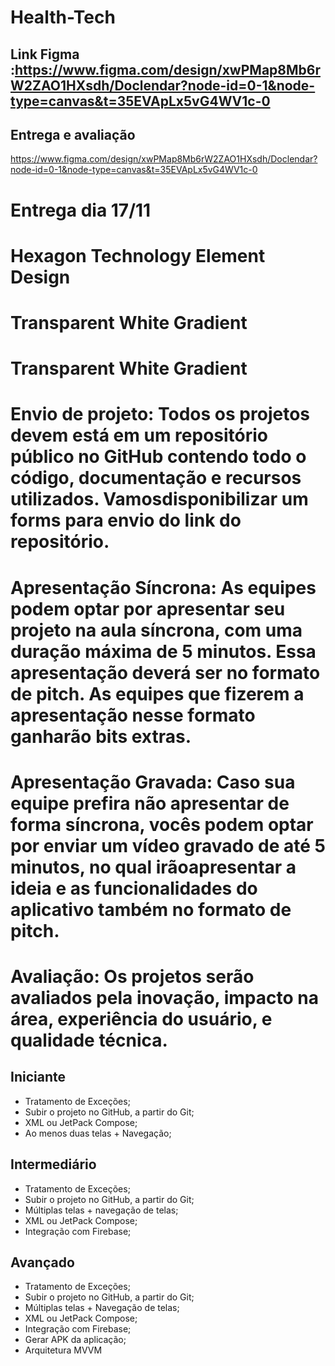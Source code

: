 ﻿# Health-Tech
## Link Figma :https://www.figma.com/design/xwPMap8Mb6rW2ZAO1HXsdh/Doclendar?node-id=0-1&node-type=canvas&t=35EVApLx5vG4WV1c-0
## Entrega e avaliação
<a>https://www.figma.com/design/xwPMap8Mb6rW2ZAO1HXsdh/Doclendar?node-id=0-1&node-type=canvas&t=35EVApLx5vG4WV1c-0 </a>
# Entrega dia 17/11

# Hexagon Technology Element Design

# Transparent White Gradient
# Transparent White Gradient
# Envio de projeto: Todos os projetos devem está em um ​repositório público ​no GitHub contendo todo o código, ​documentação e recursos utilizados. ​Vamos ​disponibilizar um forms para envio do link do ​repositório.


# Apresentação Síncrona: As equipes podem optar por ​apresentar seu ​projeto na aula síncrona, com uma ​duração máxima de 5 minutos. Essa ​apresentação ​deverá ser no formato de pitch. As equipes ​que fizerem ​a apresentação nesse formato ganharão bits extras.


# Apresentação Gravada: Caso sua equipe prefira não ​apresentar de forma ​síncrona, vocês podem optar por ​enviar um vídeo gravado de até 5 ​minutos, no qual irão ​apresentar a ideia e as funcionalidades do aplicativo ​​também no formato de pitch.


# Avaliação: Os projetos serão avaliados pela inovação, ​impacto na área, experiência do usuário, e qualidade ​técnica.


## Iniciante

- Tratamento de Exceções;
- Subir o projeto no GitHub, a partir do Git;
- XML ou JetPack Compose;
- Ao menos duas telas + Navegação;

## Intermediário

- Tratamento de Exceções;
- Subir o projeto no GitHub, a partir do Git;
- Múltiplas telas + navegação de telas;
- XML ou JetPack Compose;
- Integração com Firebase;

## Avançado
- Tratamento de Exceções;
- Subir o projeto no GitHub, a partir do Git;
- Múltiplas telas + Navegação de telas;
- XML ou JetPack Compose;
- Integração com Firebase;
- Gerar APK da aplicação;
- Arquitetura MVVM
